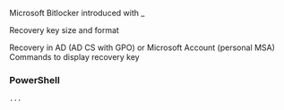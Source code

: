 Microsoft Bitlocker
introduced with _

Recovery key size and format

Recovery in AD (AD CS with GPO) or Microsoft Account (personal MSA)<br>
Commands to display recovery key
### PowerShell
```
...
```

